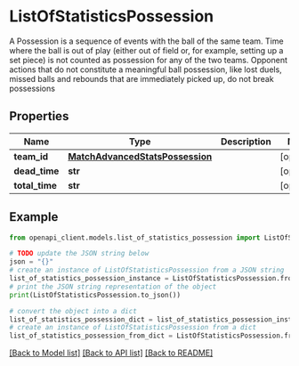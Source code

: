 # ListOfStatisticsPossession

A Possession is a sequence of events with the ball of the same team. Time where the ball is out of play (either out of field or, for example, setting up a set piece) is not counted as possession for any of the two teams. Opponent actions that do not constitute a meaningful ball possession, like lost duels, missed balls and rebounds that are immediately picked up, do not break possessions

## Properties

Name | Type | Description | Notes
------------ | ------------- | ------------- | -------------
**team_id** | [**MatchAdvancedStatsPossession**](MatchAdvancedStatsPossession.md) |  | [optional] 
**dead_time** | **str** |  | [optional] 
**total_time** | **str** |  | [optional] 

## Example

```python
from openapi_client.models.list_of_statistics_possession import ListOfStatisticsPossession

# TODO update the JSON string below
json = "{}"
# create an instance of ListOfStatisticsPossession from a JSON string
list_of_statistics_possession_instance = ListOfStatisticsPossession.from_json(json)
# print the JSON string representation of the object
print(ListOfStatisticsPossession.to_json())

# convert the object into a dict
list_of_statistics_possession_dict = list_of_statistics_possession_instance.to_dict()
# create an instance of ListOfStatisticsPossession from a dict
list_of_statistics_possession_from_dict = ListOfStatisticsPossession.from_dict(list_of_statistics_possession_dict)
```
[[Back to Model list]](../README.md#documentation-for-models) [[Back to API list]](../README.md#documentation-for-api-endpoints) [[Back to README]](../README.md)


